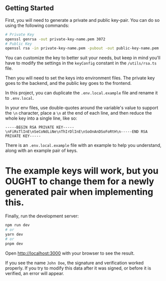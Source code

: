 ## Getting Started

First, you will need to generate a private and public key-pair. You can do so using the following commands:
```bash
# Private Key
openssl genrsa -out private-key-name.pem 3072
# Public Key
openssl rsa -in private-key-name.pem -pubout -out public-key-name.pem
```

You can customize the key to better suit your needs, but keep in mind you'll have to modify the settings in the `keyConfig` constant in the `/utils/rsa.ts` file.

Then you will need to set the keys into environment files.
The private key goes to the backend, and the public key goes to the frontend.

In this project, you can duplicate the `.env.local.example` file and rename it to `.env.local`.

In your env files, use double-quotes around the variable's value to support the `\n` character, place a `\n` at the end of each line, and then reduce the whole key into a single line, like so:

`-----BEGIN RSA PRIVATE KEY-----\nFiRsTlInE\nSeCoNdLiNe\nThIrDlInE\nSoOnAnDSoFoRtH\n-----END RSA PRIVATE KEY-----`

There is an `.env.local.example` file with an example to help you understand, along with an example pair of keys.

# The example keys will work, but you OUGHT to change them for a newly generated pair when implementing this.

Finally, run the development server:

```bash
npm run dev
# or
yarn dev
# or
pnpm dev
```

Open [http://localhost:3000](http://localhost:3000) with your browser to see the result.

If you see the name `John Doe`, the signature and verification worked properly.
If you try to modify this data after it was signed, or before it is verified, an error will appear.
